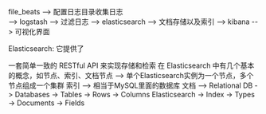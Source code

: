 file_beats  --> 配置日志目录收集日志  
-->  logstash --> 过滤日志
        --> elasticsearch -->  文档存储以及索引
           --> kibana  --> 可视化界面

Elasticsearch:
它提供了

一套简单一致的 RESTful API 来实现存储和检索
在 Elasticsearch 中有几个基本的概念，如节点、索引、文档节点  --> 单个Elasticsearch实例为一个节点，多个节点组成一个集群
索引  --> 相当于MySQL里面的数据库
文档  --> 
Relational DB -> Databases -> Tables -> Rows -> Columns
Elasticsearch -> Index -> Types -> Documents -> Fields    